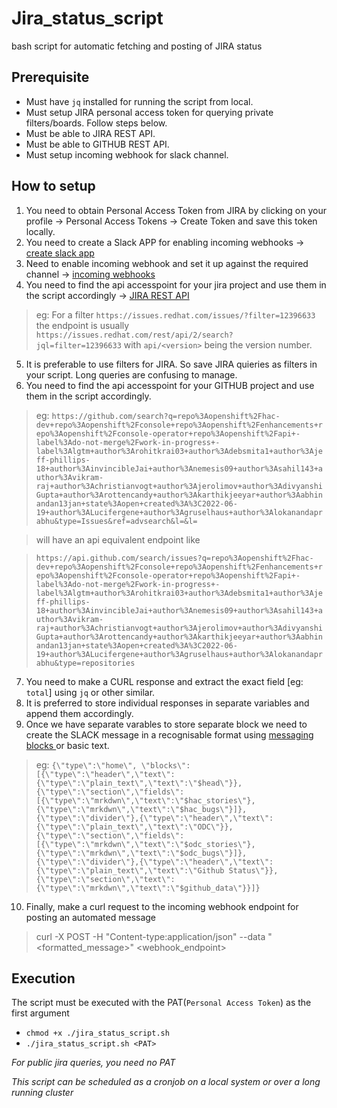 # Jira_status_script
bash script for automatic fetching and posting of JIRA status

## Prerequisite 
- Must have `jq` installed for running the script from local.
- Must setup JIRA personal access token for querying private filters/boards. Follow steps below.
- Must be able to JIRA REST API. 
- Must be able to GITHUB REST API.
- Must setup incoming webhook for slack channel.

## How to setup
1. You need to obtain Personal Access Token from JIRA by clicking on your profile -> Personal Access Tokens -> Create Token and save this token locally.
2. You need to create a Slack APP for enabling incoming webhooks -> [create slack app](https://api.slack.com/authentication/basics)
3. Need to enable incoming webhook and set it up against the required channel -> [incoming webhooks](https://api.slack.com/messaging/webhooks)
4. You need to find the api accesspoint for your jira project and use them in the script accordingly -> [JIRA REST API](https://developer.atlassian.com/server/jira/platform/rest-apis/)


> eg: For a filter `https://issues.redhat.com/issues/?filter=12396633` the endpoint is usually `https://issues.redhat.com/rest/api/2/search?     jql=filter=12396633` with `api/<version>` being the version number.
5. It is preferable to use filters for JIRA. So save JIRA quieries as filters in your script. Long queries are confusing to manage.
6. You need to find the api accesspoint for your GITHUB project and use them in the script accordingly.

> eg: `https://github.com/search?q=repo%3Aopenshift%2Fhac-dev+repo%3Aopenshift%2Fconsole+repo%3Aopenshift%2Fenhancements+repo%3Aopenshift%2Fconsole-operator+repo%3Aopenshift%2Fapi+-label%3Ado-not-merge%2Fwork-in-progress+-label%3Algtm+author%3Arohitkrai03+author%3Adebsmita1+author%3Ajeff-phillips-18+author%3AinvincibleJai+author%3Anemesis09+author%3Asahil143+author%3Avikram-raj+author%3Achristianvogt+author%3Ajerolimov+author%3AdivyanshiGupta+author%3Arottencandy+author%3Akarthikjeeyar+author%3Aabhinandan13jan+state%3Aopen+created%3A%3C2022-06-19+author%3ALucifergene+author%3Agruselhaus+author%3Alokanandaprabhu&type=Issues&ref=advsearch&l=&l=` 

> will have an api equivalent endpoint like 

> `https://api.github.com/search/issues?q=repo%3Aopenshift%2Fhac-dev+repo%3Aopenshift%2Fconsole+repo%3Aopenshift%2Fenhancements+repo%3Aopenshift%2Fconsole-operator+repo%3Aopenshift%2Fapi+-label%3Ado-not-merge%2Fwork-in-progress+-label%3Algtm+author%3Arohitkrai03+author%3Adebsmita1+author%3Ajeff-phillips-18+author%3AinvincibleJai+author%3Anemesis09+author%3Asahil143+author%3Avikram-raj+author%3Achristianvogt+author%3Ajerolimov+author%3AdivyanshiGupta+author%3Arottencandy+author%3Akarthikjeeyar+author%3Aabhinandan13jan+state%3Aopen+created%3A%3C2022-06-19+author%3ALucifergene+author%3Agruselhaus+author%3Alokanandaprabhu&type=repositories`
> 
7. You need to make a CURL response and extract the exact field [eg: `total`] using `jq` or other similar.
8. It is preferred to store individual responses in separate variables and append them accordingly.
9. Once we have separate varables to store separate block we need to create the SLACK message in a recognisable format using [messaging blocks ](https://api.slack.com/messaging/composing/layouts) or basic text.
> eg: `{\"type\":\"home\", \"blocks\":[{\"type\":\"header\",\"text\":{\"type\":\"plain_text\",\"text\":\"$head\"}},{\"type\":\"section\",\"fields\":[{\"type\":\"mrkdwn\",\"text\":\"$hac_stories\"},{\"type\":\"mrkdwn\",\"text\":\"$hac_bugs\"}]},{\"type\":\"divider\"},{\"type\":\"header\",\"text\":{\"type\":\"plain_text\",\"text\":\"ODC\"}},{\"type\":\"section\",\"fields\":[{\"type\":\"mrkdwn\",\"text\":\"$odc_stories\"},{\"type\":\"mrkdwn\",\"text\":\"$odc_bugs\"}]},{\"type\":\"divider\"},{\"type\":\"header\",\"text\":{\"type\":\"plain_text\",\"text\":\"Github Status\"}},{\"type\":\"section\",\"text\":{\"type\":\"mrkdwn\",\"text\":\"$github_data\"}}]}`

10. Finally, make a curl request to the incoming webhook endpoint for posting an automated message
> curl -X POST -H "Content-type:application/json" --data "<formatted_message>" <webhook_endpoint>

## Execution
The script must be executed with the PAT(`Personal Access Token`) as the first argument
- `chmod +x ./jira_status_script.sh`
- `./jira_status_script.sh <PAT>`
  
*For public jira queries, you need no PAT*

*This script can be scheduled as a cronjob on a local system or over a long running cluster*

